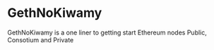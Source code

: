 # GethNoKiwamy
GethNoKiwamy is a one liner to getting start Ethereum nodes Public, Consotium and Private 
